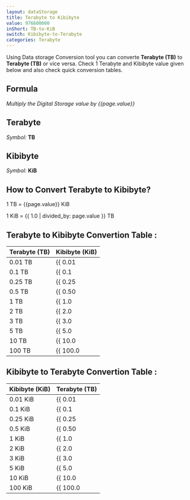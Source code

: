 ```yaml
---
layout: dataStorage
title: Terabyte to Kibibyte
value: 976600000
inShort: TB-to-KiB
switch: Kibibyte-to-Terabyte
categories: Terabyte
---
```


Using Data storage Conversion tool you can converte **Terabyte (TB)** to **Terabyte (TB)** or vice versa. Check 1 Terabyte and Kibibyte value given below and also check quick conversion tables.

## Formula
*Multiply the Digital Storage value by {{page.value}}*

## Terabyte
*Symbol:* **TB**

## Kibibyte
*Symbol:* **KiB**

## How to Convert Terabyte to Kibibyte?

1 TB = {{page.value}} KiB

1 KiB = {{ 1.0 | divided_by: page.value }} TB


## Terabyte to Kibibyte Convertion Table :

| Terabyte (TB) | Kibibyte (KiB) |
| ---- | ---- |
| 0.01 TB | {{ 0.01 | times: page.value }} KiB |
| 0.1 TB | {{ 0.1 | times: page.value }} KiB |
| 0.25 TB | {{ 0.25 | times: page.value }} KiB |
| 0.5 TB | {{ 0.50 | times: page.value }} KiB |
| 1 TB | {{ 1.0 | times: page.value }} KiB |
| 2 TB | {{ 2.0 | times: page.value }} KiB |
| 3 TB | {{ 3.0 | times: page.value }} KiB |
| 5 TB | {{ 5.0 | times: page.value }} KiB |
| 10 TB | {{ 10.0 | times: page.value }} KiB |
| 100 TB | {{ 100.0 | times: page.value }} KiB |

## Kibibyte to Terabyte Convertion Table :

| Kibibyte (KiB) | Terabyte (TB) |
| ---- | ---- |
| 0.01 KiB | {{ 0.01 | divided_by: page.value }} TB |
| 0.1 KiB | {{ 0.1 | divided_by: page.value }} TB |
| 0.25 KiB | {{ 0.25 | divided_by: page.value }} TB |
| 0.5 KiB | {{ 0.50 | divided_by: page.value }} TB |
| 1 KiB | {{ 1.0 | divided_by: page.value }} TB |
| 2 KiB | {{ 2.0 | divided_by: page.value }} TB |
| 3 KiB | {{ 3.0 | divided_by: page.value }} TB |
| 5 KiB | {{ 5.0 | divided_by: page.value }} TB |
| 10 KiB | {{ 10.0 | divided_by: page.value }} TB |
| 100 KiB | {{ 100.0 | divided_by: page.value }} TB |


<script>
document.getElementById('selectInput')[16].selected = true
document.getElementById('selectOutput')[5].selected = true
</script>
